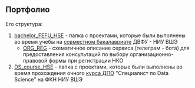 ## Портфолио
Его структура:
1. [bachelor_FEFU_HSE](https://github.com/maxzhrvl/projects/tree/main/bachelor_FEFU_HSE) - папка с проектами, которые были выполнены во время учебы на [совместном бакалавриате](https://economics.hse.ru/dvfu) ДВФУ - НИУ ВШЭ
    * [ORG_REG](https://github.com/maxzhrvl/projects/tree/main/bachelor_FEFU_HSE/ORG_REG) - схематичное описание сервиса (телеграм - бота) для предоставления консультаций по выбору организационно-правовой формы при регистрации НКО
2. [DS_course_HSE](https://github.com/maxzhrvl/projects/tree/main/DS_course_HSE) - папка с проектами, которые были выполнены во время прохождения очного [курса ДПО](https://cs.hse.ru/dpo/datascientist) "Специалист по Data Science" на ФКН НИУ ВШЭ
